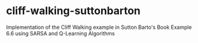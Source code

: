 # cliff-walking-suttonbarton
Implementation of the Cliff Walking example in Sutton Barto's Book 
Example 6.6 using SARSA and Q-Learning Algorithms 
